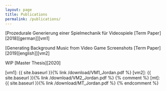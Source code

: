 ```yaml
---
layout: page
title: Publications
permalink: /publications/
---
```


<i class="fas fa-file-pdf"></i> [Prozedurale Generierung einer Spielmechanik für Videospiele [Term Paper][2018][german]][vm1]

<i class="fas fa-file-pdf"></i> [Generating Background Music from Video Game Screenshots [Term Paper][2019][english]][vm2]

<i class="fas fa-file-pdf"></i> WIP [Master Thesis][2020]

[vm1]: {{ site.baseurl }}{% link /download/VM1_Jordan.pdf %}
[vm2]: {{ site.baseurl }}{% link /download/VM2_Jordan.pdf %}
{% comment %} 
[mt]: {{ site.baseurl }}{% link /download/MT_Jordan.pdf %}
{% endcomment %}